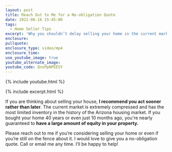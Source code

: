 ```yaml
---
layout: post
title: Reach Out to Me for a No-obligation Quote
date: 2022-06-16 15:45:00
tags:
  - Home Seller Tips
excerpt: 'Why you shouldn’t delay selling your home in the current market. '
enclosure:
pullquote:
enclosure_type: video/mp4
enclosure_time:
use_youtube_image: true
youtube_alternate_image:
youtube_code: QnxPpNPEESY
---
```

{% include youtube.html %}

{% include excerpt.html %}

If you are thinking about selling your house, **I recommend you act sooner rather than later**. The current market is extremely compressed and has the most limited inventory in the history of the Arizona housing market. If you bought your home 40 years or even just 10 months ago, you're nearly guaranteed to **have a large amount of equity in your property.**

Please reach out to me if you’re considering selling your home or even if you’re still on the fence about it. I would love to give you a no-obligation quote. Call or email me any time. I’ll be happy to help\!
